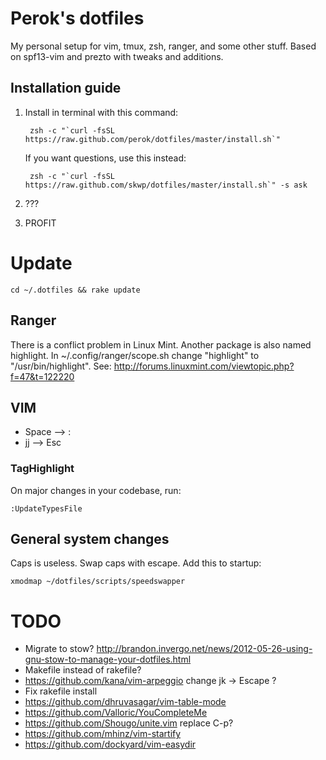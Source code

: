 # Perok's dotfiles

My personal setup for vim, tmux, zsh, ranger, and some other stuff.
Based on spf13-vim and prezto with tweaks and additions.

Installation guide
-----------------

1. Install in terminal with this command:

        zsh -c "`curl -fsSL https://raw.github.com/perok/dotfiles/master/install.sh`"

    If you want questions, use this instead:

        zsh -c "`curl -fsSL https://raw.github.com/skwp/dotfiles/master/install.sh`" -s ask

3. ???

4. PROFIT

# Update

    cd ~/.dotfiles && rake update

## Ranger

There is a conflict problem in Linux Mint.
Another package is also named highlight.
In ~/.config/ranger/scope.sh change "highlight" to "/usr/bin/highlight".
See: http://forums.linuxmint.com/viewtopic.php?f=47&t=122220

## VIM

* Space --> :
* jj --> Esc

### TagHighlight

On major changes in your codebase, run:

    :UpdateTypesFile

## General system changes

Caps is useless. Swap caps with escape. Add this to startup:

    xmodmap ~/dotfiles/scripts/speedswapper

# TODO
* Migrate to stow? http://brandon.invergo.net/news/2012-05-26-using-gnu-stow-to-manage-your-dotfiles.html
* Makefile instead of rakefile?
* https://github.com/kana/vim-arpeggio change jk -> Escape ?
* Fix rakefile install
* https://github.com/dhruvasagar/vim-table-mode
* https://github.com/Valloric/YouCompleteMe
* https://github.com/Shougo/unite.vim replace C-p?
* https://github.com/mhinz/vim-startify
* https://github.com/dockyard/vim-easydir
